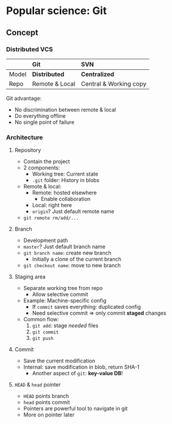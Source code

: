# Popular science: Git

## Concept

### Distributed VCS

|       | Git             | SVN                    |
|:------|:----------------|:-----------------------|
| Model | **Distributed** | **Centralized**        |
| Repo  | Remote & Local  | Central & Working copy |

Git advantage:

- No discrimination between remote & local
- Do everything offline
- No single point of failure

### Architecture

1. Repository
    - Contain the project
    - 2 components:
        - Working tree: Current state
        - `.git` folder: History in blobs
    - Remote & local:
        - Remote: hosted elsewhere
            - Enable collaboration
        - Local: right here
        - `origin`? Just default remote name
    - `git remote rm/add/...`

2. Branch
    - Development path
    - `master`? Just default branch name
    - `git branch name`: create new branch
        - Initially a clone of the current branch
    - `git checkout name`: move to new branch



3. Staging area
    - Separate working tree from repo
        - Allow selective commit
    - Example: Machine-specific config
        - If `commit` saves everything: duplicated config
        - Need selective commit => only commit **staged** changes
    - Common flow:
        1. `git add`: stage *needed* files
        2. `git commit`
        3. `git push`

4. Commit
    - Save the current modification
    - Internal: save modification in blob, return SHA-1
        - Another aspect of `git`: **key-value DB**!

5. `HEAD` & `head` pointer
    - `HEAD` points branch
    - `head` points commit
    - Pointers are powerful tool to navigate in git
    - More on pointer later
